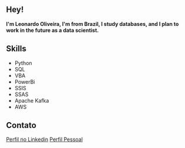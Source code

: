 ## Hey!
 **I'm Leonardo Oliveira,
I'm from Brazil,
 I study databases,
 and I plan to work in the future as a data scientist.** 

## Skills

 

 - Python
 - SQL
 - VBA
 - PowerBi
 - SSIS
 - SSAS
 - Apache Kafka
 - AWS
 
 ## Contato
[Perfil no Linkedin](https://www.linkedin.com/in/lb-de-oliveira/)
[Perfil Pessoal](http://twixar.me/m17n)
